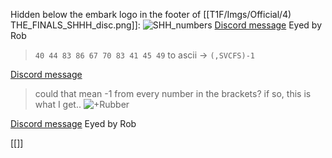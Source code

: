 Hidden below the embark logo in the footer of [[T1F/Imgs/Official/4) THE_FINALS_SHHH_disc.png]]:
![SHH_numbers](https://media.discordapp.net/attachments/1011929497139953744/1131956302113939648/image.png)
[Discord message](https://discord.com/channels/1008696016318513243/1011929497139953744/1131956370279776376)
Eyed by Rob

> `40 44 83 86 67 70 83 41 45 49` to ascii -> `(,SVCFS)-1`

[Discord message](https://discord.com/channels/1008696016318513243/1011929497139953744/1132126574892830740)

> could that mean -1 from every number in the brackets?
    if so, this is what I get..
![+Rubber](https://media.discordapp.net/attachments/1011929497139953744/1132252783085617203/image.png)

[Discord message](https://discord.com/channels/1008696016318513243/1011929497139953744/1132252783270170684)
Eyed by Rob

[[]]
